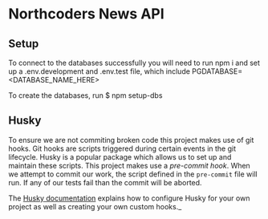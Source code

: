 # Northcoders News API

## Setup

To connect to the databases successfully you will need to run npm i and set up a .env.development and .env.test file, which include PGDATABASE=<DATABASE_NAME_HERE>

To create the databases, run $ npm setup-dbs

## Husky

To ensure we are not commiting broken code this project makes use of git hooks. Git hooks are scripts triggered during certain events in the git lifecycle. Husky is a popular package which allows us to set up and maintain these scripts. This project makes use a _pre-commit hook_. When we attempt to commit our work, the script defined in the `pre-commit` file will run. If any of our tests fail than the commit will be aborted.

The [Husky documentation](https://typicode.github.io/husky/#/) explains how to configure Husky for your own project as well as creating your own custom hooks.\_
